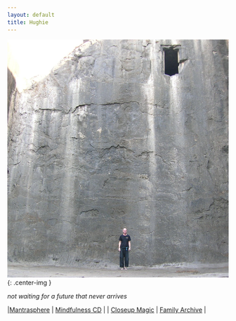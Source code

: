 ```yaml
---
layout: default
title: Hughie
---
```


![Hughie, wall, door](/assets/images/bio/h-wall-door.jpg "this wall, this door"){: .center-img }

<i>not waiting for a future that never arrives</i>

<div class="homePage">

|[Mantrasphere](http://mantrasphere.co.uk) | [Mindfulness CD](http://mantrasphere.co.uk/index.php?page=mindfulness-cd) | 
| [Closeup Magic](http://hugle.co.uk) | [Family Archive](http://family.carrollonline.uk) |

</div>

